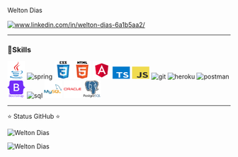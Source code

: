 Welton Dias
<p align="left">
<a href="https://www.linkedin.com/in/welton-dias-6a1b5aa2/" target="blank"><img align="center" src=https://img.shields.io/badge/LinkedIn-0077B5?style=for-the-badge&logo=linkedin&logoColor=white
 alt="www.linkedin.com/in/welton-dias-6a1b5aa2/" height="25" width="80" /></a>
</p>


----

<h3 align="left" >🚀Skills</h3> 
<p align="auto"><a href="https://www.java.com" target="_blank">
 
<img src="https://raw.githubusercontent.com/devicons/devicon/master/icons/java/java-original.svg" alt="java" width="40" height="40"/></a> 
<img src="https://www.vectorlogo.zone/logos/springio/springio-icon.svg" alt="spring" width="40" height="40"/></a> 
<img src="https://raw.githubusercontent.com/devicons/devicon/master/icons/css3/css3-original-wordmark.svg" alt="css3" width="40" height="40"/></a> 
<img src="https://raw.githubusercontent.com/devicons/devicon/master/icons/html5/html5-original-wordmark.svg" alt="html5" width="40" height="40"/></a>
<img src="https://raw.githubusercontent.com/github/explore/80688e429a7d4ef2fca1e82350fe8e3517d3494d/topics/angular/angular.png" alt="typescript" width="40" height="40"/></a>
<img src="https://raw.githubusercontent.com/devicons/devicon/master/icons/typescript/typescript-original.svg" alt="typescript" width="40" height="28"/></a>
<img src="https://raw.githubusercontent.com/devicons/devicon/master/icons/javascript/javascript-original.svg" alt="javascript" width="40" height="28"/></a>
<img src="https://www.vectorlogo.zone/logos/git-scm/git-scm-icon.svg" alt="git" width="40" height="40"/></a>
<img src="https://www.vectorlogo.zone/logos/heroku/heroku-icon.svg" alt="heroku" width="40" height="35"/></a>
<img src="https://www.vectorlogo.zone/logos/getpostman/getpostman-icon.svg" alt="postman" width="40" height="40"/></a>
<img src="https://raw.githubusercontent.com/devicons/devicon/master/icons/bootstrap/bootstrap-plain-wordmark.svg" alt="bootstrap" width="40" height="40"/></a>
<img src="https://cdn.worldvectorlogo.com/logos/microsoft-sql-server.svg" alt="sql" width="40" height="40"/> </a>
<img src="https://raw.githubusercontent.com/devicons/devicon/master/icons/mysql/mysql-original-wordmark.svg" alt="mysql" width="40" height="40"/></a>
<img src="https://raw.githubusercontent.com/devicons/devicon/master/icons/oracle/oracle-original.svg" alt="oracle" width="40" height="40"/></a>
<img src="https://raw.githubusercontent.com/devicons/devicon/master/icons/postgresql/postgresql-original-wordmark.svg" alt="postgresql" width="40" height="40"/></a>
</p>




----
⭐ Status GitHub ⭐

  <p>&nbsp;<img align="left" botton src="https://github-readme-stats.vercel.app/api?username=welton-2020&show_icons=true" alt="Welton Dias" /></p><p>
    <img align="left" src="https://github-readme-stats.vercel.app/api/top-langs?username=welton-2020&show_icons=true&locale=en&layout=compact" alt="Welton Dias" /></p>
    
</p>

